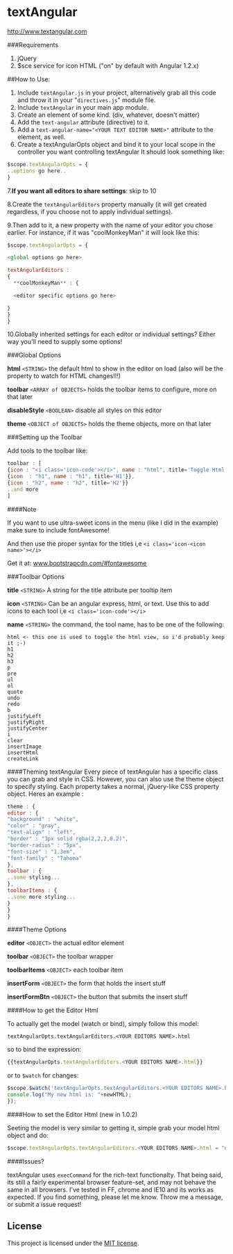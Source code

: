 textAngular
===========

http://www.textangular.com

###Requirements

1. jQuery
2. $sce service for icon HTML ("on" by default with Angular 1.2.x)

##How to Use:

1. Include ```textAngular.js``` in your project, alternatively grab all this code and throw it in your "```directives.js```" module file.
2. Include ``textAngular`` in your main app module.
4. Create an element of some kind. (div, whatever, doesn't matter)
5. Add the ```text-angular``` attribute (directive) to it.
6. Add a ```text-angular-name="<YOUR TEXT EDITOR NAME>"``` attribute  to the element, as well.
7. Create a textAngularOpts object and bind it to your local scope in the controller you want controlling textAngular
It should look something like:

```javascript
$scope.textAngularOpts = {
..options go here..
}
```
7.**If you want all editors to share settings**: skip to 10

8.Create the ```textAngularEditors``` property manually (it will get created regardless, if you choose not to apply individual settings).

9.Then add to it, a new property with the name of your editor you chose earlier. For instance, if it was "coolMonkeyMan" it will look like this:

```javascript
$scope.textAngularOpts = {

<global options go here>

textAngularEditors :
{
  **coolMonkeyMan** : {

  <editor specific options go here>

}
}
}
```
10.Globally inherited settings for each editor or individual settings? Either way you'll need to supply some options!



###Global Options

**html** ```<STRING>``` the default html to show in the editor on load (also will be the property to watch for HTML changes!!!)

**toolbar** ```<ARRAY of OBJECTS>``` holds the toolbar items to configure, more on that later

**disableStyle** ```<BOOLEAN>``` disable all styles on this editor

**theme** ```<OBJECT of OBJECTS>``` holds the theme objects, more on that later



###Setting up the Toolbar

Add tools to the toolbar like:

```javascript
toolbar : [
{icon : "<i class='icon-code'></i>", name : "html", title='Toggle Html'},
{icon  : "h1", name : "h1", title='H1'}},
{icon : "h2", name : "h2", title='H2'}}
..and more
]
```

####Note

If you want to use ultra-sweet icons in the menu (like I did in the example) 
make sure to include fontAwesome!

And then use the proper syntax for the titles i,e ```<i class='icon-<icon name>'></i>```

Get it at: www.bootstrapcdn.com/#fontawesome


###Toolbar Options

**title** ```<STRING>``` A string for the title attribute per tooltip item

**icon** ```<STRING>``` Can be an angular express, html, or text. Use this to add icons to each tool i,e ```<i class='icon-code'></i>```

**name** ```<STRING>``` the command, the tool name, has to be one of the following:
```
html <- this one is used to toggle the html view, so i'd probably keep it ;-)
h1
h2
h3
p
pre
ul
ol
quote
undo
redo
b
justifyLeft
justifyRight
justifyCenter
i
clear
insertImage
insertHtml
createLink
```

####Theming textAngular
Every piece of textAngular has a specific class you can grab and style in CSS.
However, you can also use the theme object to specify styling.
Each property takes a normal, jQuery-like CSS property object.
Heres an example :

```javascript
theme : {
editor : {
"background" : "white",
"color" : "gray",
"text-align" : "left",
"border" : "3px solid rgba(2,2,2,0.2)",
"border-radius" : "5px",
"font-size" : "1.3em",
"font-family" : "Tahoma"
},
toolbar : {
..some styling...
},
toolbarItems : {
..some more styling...
}
}
}
```


####Theme Options

**editor** ```<OBJECT>``` the actual editor element

**toolbar** ```<OBJECT>``` the toolbar wrapper

**toolbarItems** ```<OBJECT>``` each toolbar item

**insertForm** ```<OBJECT>``` the form that holds the insert stuff

**insertFormBtn** ```<OBJECT>``` the button that submits the insert stuff



####How to get the Editor Html

To actually get the model (watch or bind),
simply follow this model:

```textAngularOpts.textAngularEditors.<YOUR EDITORS NAME>.html```

so to bind the expression:

```javascript
{{textAngularOpts.textAngularEditors.<YOUR EDITORS NAME>.html}}
```

or to ```$watch``` for changes:

```javascript
$scope.$watch('textAngularOpts.textAngularEditors.<YOUR EDITORS NAME>.html', function(oldHTML, newHTML){
console.log("My new html is: "+newHTML);
});
```

####How to set the Editor Html (new in 1.0.2)

Seeting the model is very similar to getting it, 
simple grab your model html object and do:

```javascript
$scope.textAngularOpts.textAngularEditors.<YOUR EDITORS NAME>.html = "new stuff";
```


####Issues?

textAngular uses ```execCommand``` for the rich-text functionalty. 
That being said, its still a fairly experimental browser feature-set, and may not behave the same in all browsers.
I've tested in FF, chrome and IE10 and its works as expected. 
If you find something, please let me know.
Throw me a message, or submit a issue request!


## License
This project is licensed under the [MIT license](http://opensource.org/licenses/MIT).
